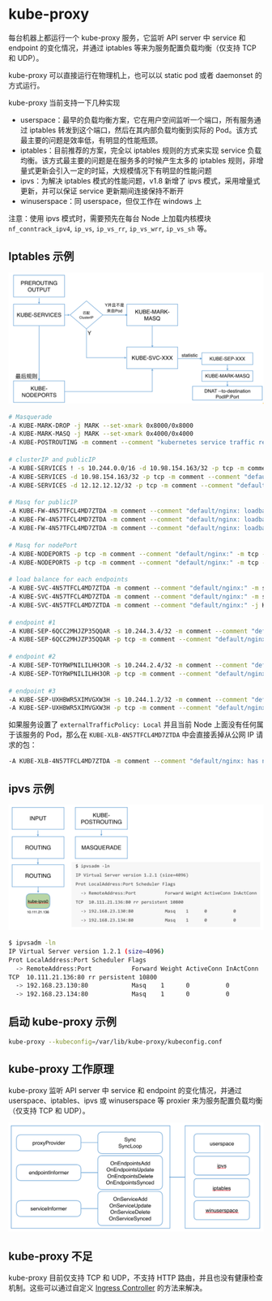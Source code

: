 # kube-proxy

每台机器上都运行一个 kube-proxy 服务，它监听 API server 中 service 和 endpoint 的变化情况，并通过 iptables 等来为服务配置负载均衡（仅支持 TCP 和 UDP）。

kube-proxy 可以直接运行在物理机上，也可以以 static pod 或者 daemonset 的方式运行。

kube-proxy 当前支持一下几种实现

- userspace：最早的负载均衡方案，它在用户空间监听一个端口，所有服务通过 iptables 转发到这个端口，然后在其内部负载均衡到实际的 Pod。该方式最主要的问题是效率低，有明显的性能瓶颈。
- iptables：目前推荐的方案，完全以 iptables 规则的方式来实现 service 负载均衡。该方式最主要的问题是在服务多的时候产生太多的 iptables 规则，非增量式更新会引入一定的时延，大规模情况下有明显的性能问题
- ipvs：为解决 iptables 模式的性能问题，v1.8 新增了 ipvs 模式，采用增量式更新，并可以保证 service 更新期间连接保持不断开
- winuserspace：同 userspace，但仅工作在 windows 上

注意：使用 ipvs 模式时，需要预先在每台 Node 上加载内核模块 `nf_conntrack_ipv4`, `ip_vs`, `ip_vs_rr`, `ip_vs_wrr`, `ip_vs_sh`  等。

## Iptables 示例

![](images/iptables-mode.png)

```sh
# Masquerade
-A KUBE-MARK-DROP -j MARK --set-xmark 0x8000/0x8000
-A KUBE-MARK-MASQ -j MARK --set-xmark 0x4000/0x4000
-A KUBE-POSTROUTING -m comment --comment "kubernetes service traffic requiring SNAT" -m mark --mark 0x4000/0x4000 -j MASQUERADE

# clusterIP and publicIP
-A KUBE-SERVICES ! -s 10.244.0.0/16 -d 10.98.154.163/32 -p tcp -m comment --comment "default/nginx: cluster IP" -m tcp --dport 80 -j KUBE-MARK-MASQ
-A KUBE-SERVICES -d 10.98.154.163/32 -p tcp -m comment --comment "default/nginx: cluster IP" -m tcp --dport 80 -j KUBE-SVC-4N57TFCL4MD7ZTDA
-A KUBE-SERVICES -d 12.12.12.12/32 -p tcp -m comment --comment "default/nginx: loadbalancer IP" -m tcp --dport 80 -j KUBE-FW-4N57TFCL4MD7ZTDA

# Masq for publicIP
-A KUBE-FW-4N57TFCL4MD7ZTDA -m comment --comment "default/nginx: loadbalancer IP" -j KUBE-MARK-MASQ
-A KUBE-FW-4N57TFCL4MD7ZTDA -m comment --comment "default/nginx: loadbalancer IP" -j KUBE-SVC-4N57TFCL4MD7ZTDA
-A KUBE-FW-4N57TFCL4MD7ZTDA -m comment --comment "default/nginx: loadbalancer IP" -j KUBE-MARK-DROP

# Masq for nodePort
-A KUBE-NODEPORTS -p tcp -m comment --comment "default/nginx:" -m tcp --dport 30938 -j KUBE-MARK-MASQ
-A KUBE-NODEPORTS -p tcp -m comment --comment "default/nginx:" -m tcp --dport 30938 -j KUBE-SVC-4N57TFCL4MD7ZTDA

# load balance for each endpoints
-A KUBE-SVC-4N57TFCL4MD7ZTDA -m comment --comment "default/nginx:" -m statistic --mode random --probability 0.33332999982 -j KUBE-SEP-UXHBWR5XIMVGXW3H
-A KUBE-SVC-4N57TFCL4MD7ZTDA -m comment --comment "default/nginx:" -m statistic --mode random --probability 0.50000000000 -j KUBE-SEP-TOYRWPNILILHH3OR
-A KUBE-SVC-4N57TFCL4MD7ZTDA -m comment --comment "default/nginx:" -j KUBE-SEP-6QCC2MHJZP35QQAR

# endpoint #1
-A KUBE-SEP-6QCC2MHJZP35QQAR -s 10.244.3.4/32 -m comment --comment "default/nginx:" -j KUBE-MARK-MASQ
-A KUBE-SEP-6QCC2MHJZP35QQAR -p tcp -m comment --comment "default/nginx:" -m tcp -j DNAT --to-destination 10.244.3.4:80

# endpoint #2
-A KUBE-SEP-TOYRWPNILILHH3OR -s 10.244.2.4/32 -m comment --comment "default/nginx:" -j KUBE-MARK-MASQ
-A KUBE-SEP-TOYRWPNILILHH3OR -p tcp -m comment --comment "default/nginx:" -m tcp -j DNAT --to-destination 10.244.2.4:80

# endpoint #3
-A KUBE-SEP-UXHBWR5XIMVGXW3H -s 10.244.1.2/32 -m comment --comment "default/nginx:" -j KUBE-MARK-MASQ
-A KUBE-SEP-UXHBWR5XIMVGXW3H -p tcp -m comment --comment "default/nginx:" -m tcp -j DNAT --to-destination 10.244.1.2:80
```

如果服务设置了 `externalTrafficPolicy: Local` 并且当前 Node 上面没有任何属于该服务的 Pod，那么在 `KUBE-XLB-4N57TFCL4MD7ZTDA` 中会直接丢掉从公网 IP 请求的包：

```sh
-A KUBE-XLB-4N57TFCL4MD7ZTDA -m comment --comment "default/nginx: has no local endpoints" -j KUBE-MARK-DROP
```

## ipvs 示例

![](images/ipvs-mode.png)

```sh
$ ipvsadm -ln
IP Virtual Server version 1.2.1 (size=4096)
Prot LocalAddress:Port Scheduler Flags
  -> RemoteAddress:Port           Forward Weight ActiveConn InActConn
TCP  10.111.21.136:80 rr persistent 10800
  -> 192.168.23.130:80            Masq    1      0          0
  -> 192.168.23.134:80            Masq    1      0          0
```

## 启动 kube-proxy 示例

```sh
kube-proxy --kubeconfig=/var/lib/kube-proxy/kubeconfig.conf
```

## kube-proxy 工作原理

kube-proxy 监听 API server 中 service 和 endpoint 的变化情况，并通过 userspace、iptables、ipvs 或 winuserspace 等 proxier 来为服务配置负载均衡（仅支持 TCP 和 UDP）。

![](images/kube-proxy.png)

## kube-proxy 不足

kube-proxy 目前仅支持 TCP 和 UDP，不支持 HTTP 路由，并且也没有健康检查机制。这些可以通过自定义 [Ingress Controller](../plugins/ingress.md) 的方法来解决。
